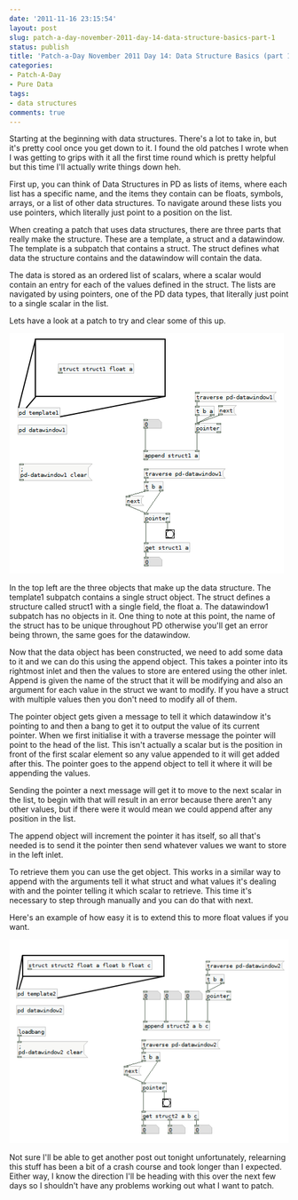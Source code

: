 ```yaml
---
date: '2011-11-16 23:15:54'
layout: post
slug: patch-a-day-november-2011-day-14-data-structure-basics-part-1
status: publish
title: 'Patch-a-Day November 2011 Day 14: Data Structure Basics (part 1)'
categories:
- Patch-A-Day
- Pure Data
tags:
- data structures
comments: true
---
```


Starting at the beginning with data structures. There's a lot to take in, but it's pretty cool once you get down to it. I found the old patches I wrote when I was getting to grips with it all the first time round which is pretty helpful but this time I'll actually write things down heh.

First up, you can think of Data Structures in PD as lists of items, where each list has a specific name, and the items they contain can be floats, symbols, arrays, or a list of other data structures. To navigate around these lists you use pointers, which literally just point to a position on the list.

When creating a patch that uses data structures, there are three parts that really make the structure. These are a template, a struct and a datawindow. The template is a subpatch that contains a struct. The struct defines what data the structure contains and the datawindow will contain the data.

The data is stored as an ordered list of scalars, where a scalar would contain an entry for each of the values defined in the struct. The lists are navigated by using pointers, one of the PD data types, that literally just point to a single scalar in the list.

Lets have a look at a patch to try and clear some of this up.

![Basic data structure](/a/2011-11-16-patch-a-day-november-2011-day-14-data-structure-basics-part-1/basic-structure1.png)

In the top left are the three objects that make up the data structure. The template1 subpatch contains a single struct object. The struct defines a structure called struct1 with a single field, the float a. The datawindow1 subpatch has no objects in it. One thing to note at this point, the name of the struct has to be unique throughout PD otherwise you'll get an error being thrown, the same goes for the datawindow.

Now that the data object has been constructed, we need to add some data to it and we can do this using the append object. This takes a pointer into its rightmost inlet and then the values to store are entered using the other inlet. Append is given the name of the struct that it will be modifying and also an argument for each value in the struct we want to modify. If you have a struct with multiple values then you don't need to modify all of them.

The pointer object gets given a message to tell it which datawindow it's pointing to and then a bang to get it to output the value of its current pointer. When we first initialise it with a traverse message the pointer will point to the head of the list. This isn't actually a scalar but is the position in front of the first scalar element so any value appended to it will get added after this. The pointer goes to the append object to tell it where it will be appending the values.

Sending the pointer a next message will get it to move to the next scalar in the list, to begin with that will result in an error because there aren't any other values, but if there were it would mean we could append after any position in the list.

The append object will increment the pointer it has itself, so all that's needed is to send it the pointer then send whatever values we want to store in the left inlet.

To retrieve them you can use the get object. This works in a similar way to append with the arguments tell it what struct and what values it's dealing with and the pointer telling it which scalar to retrieve. This time it's necessary to step through manually and you can do that with next.

Here's an example of how easy it is to extend this to more float values if you want.

![Data structure with multiple values](/a/2011-11-16-patch-a-day-november-2011-day-14-data-structure-basics-part-1/multiple-values.png)

Not sure I'll be able to get another post out tonight unfortunately, relearning this stuff has been a bit of a crash course and took longer than I expected. Either way, I know the direction I'll be heading with this over the next few days so I shouldn't have any problems working out what I want to patch.
